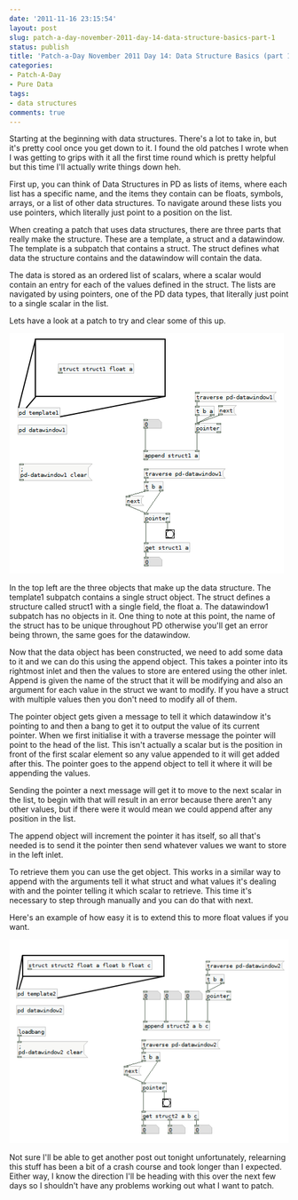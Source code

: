 ```yaml
---
date: '2011-11-16 23:15:54'
layout: post
slug: patch-a-day-november-2011-day-14-data-structure-basics-part-1
status: publish
title: 'Patch-a-Day November 2011 Day 14: Data Structure Basics (part 1)'
categories:
- Patch-A-Day
- Pure Data
tags:
- data structures
comments: true
---
```


Starting at the beginning with data structures. There's a lot to take in, but it's pretty cool once you get down to it. I found the old patches I wrote when I was getting to grips with it all the first time round which is pretty helpful but this time I'll actually write things down heh.

First up, you can think of Data Structures in PD as lists of items, where each list has a specific name, and the items they contain can be floats, symbols, arrays, or a list of other data structures. To navigate around these lists you use pointers, which literally just point to a position on the list.

When creating a patch that uses data structures, there are three parts that really make the structure. These are a template, a struct and a datawindow. The template is a subpatch that contains a struct. The struct defines what data the structure contains and the datawindow will contain the data.

The data is stored as an ordered list of scalars, where a scalar would contain an entry for each of the values defined in the struct. The lists are navigated by using pointers, one of the PD data types, that literally just point to a single scalar in the list.

Lets have a look at a patch to try and clear some of this up.

![Basic data structure](/a/2011-11-16-patch-a-day-november-2011-day-14-data-structure-basics-part-1/basic-structure1.png)

In the top left are the three objects that make up the data structure. The template1 subpatch contains a single struct object. The struct defines a structure called struct1 with a single field, the float a. The datawindow1 subpatch has no objects in it. One thing to note at this point, the name of the struct has to be unique throughout PD otherwise you'll get an error being thrown, the same goes for the datawindow.

Now that the data object has been constructed, we need to add some data to it and we can do this using the append object. This takes a pointer into its rightmost inlet and then the values to store are entered using the other inlet. Append is given the name of the struct that it will be modifying and also an argument for each value in the struct we want to modify. If you have a struct with multiple values then you don't need to modify all of them.

The pointer object gets given a message to tell it which datawindow it's pointing to and then a bang to get it to output the value of its current pointer. When we first initialise it with a traverse message the pointer will point to the head of the list. This isn't actually a scalar but is the position in front of the first scalar element so any value appended to it will get added after this. The pointer goes to the append object to tell it where it will be appending the values.

Sending the pointer a next message will get it to move to the next scalar in the list, to begin with that will result in an error because there aren't any other values, but if there were it would mean we could append after any position in the list.

The append object will increment the pointer it has itself, so all that's needed is to send it the pointer then send whatever values we want to store in the left inlet.

To retrieve them you can use the get object. This works in a similar way to append with the arguments tell it what struct and what values it's dealing with and the pointer telling it which scalar to retrieve. This time it's necessary to step through manually and you can do that with next.

Here's an example of how easy it is to extend this to more float values if you want.

![Data structure with multiple values](/a/2011-11-16-patch-a-day-november-2011-day-14-data-structure-basics-part-1/multiple-values.png)

Not sure I'll be able to get another post out tonight unfortunately, relearning this stuff has been a bit of a crash course and took longer than I expected. Either way, I know the direction I'll be heading with this over the next few days so I shouldn't have any problems working out what I want to patch.
